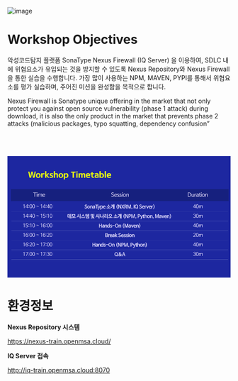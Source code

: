![image](https://user-images.githubusercontent.com/112323612/199888791-2a6e6c20-1f96-4b1c-9a87-8c1bb36a83b3.png)


# Workshop Objectives
악성코드탐지 플랫폼 SonaType Nexus Firewall (IQ Server) 을 이용하여, SDLC 내에 위협요소가 유입되는 것을 방지할 수 있도록 Nexus Repository와 Nexus Firewall을 통한 실습을 수행합니다. 가장 많이 사용하는 NPM, MAVEN, PYPI를 통해서 위협요소를 평가 실습하며, 주어진 미션을 완성함을 목적으로 합니다.

Nexus Firewall is Sonatype unique offering in the market that not only protect you against open source vulnerability (phase 1 attack) during download, it is also the only product in the market that prevents phase 2 attacks (malicious packages, typo squatting, dependency confusion”<br/><br/><br/><br/>

![image](/img/timetable.png)

# 환경정보
**Nexus Repository 시스템**

https://nexus-train.openmsa.cloud/ 

**IQ Server 접속**

http://iq-train.openmsa.cloud:8070




